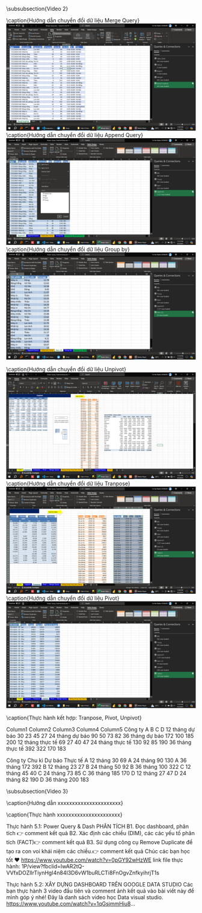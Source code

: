 \subsubsection{Video 2}

\caption{Hướng dẫn chuyển đổi dữ liệu Merge Query}
![alt text](Bai1/Video2/HuongDan/0.png)
\caption{Hướng dẫn chuyển đổi dữ liệu Append Query}
![alt text](Bai1/Video2/HuongDan/1.png)
\caption{Hướng dẫn chuyển đổi dữ liệu Group by}
![alt text](Bai1/Video2/HuongDan/2.png)

\caption{Hướng dẫn chuyển đổi dữ liệu Unpivot}
![alt text](Bai1/Video2/HuongDan/3.png)
\caption{Hướng dẫn chuyển đổi dữ liệu Tranpose}
![alt text](Bai1/Video2/HuongDan/4.png)
\caption{Hướng dẫn chuyển đổi dữ liệu Pivot}
![alt text](Bai1/Video2/HuongDan/5.png)

\caption{Thực hành kết hợp: Tranpose, Pivot, Unpivot}
 





Column1	Column2	Column3	Column4	Column5
Công ty	A	B	C	D
12 tháng dự báo	30	23	45	27
24 tháng dự báo	90	50	73	82
36 tháng dự báo	172	100	185	200
12 tháng thực tế	69	27	40	47
24 tháng thực tế	130	92	85	190
36 tháng thực tế	392	322	170	183



Công ty	Chu kì	Dự báo	Thực tế
A	12 tháng	30	69
A	24 tháng	90	130
A	36 tháng	172	392
B	12 tháng	23	27
B	24 tháng	50	92
B	36 tháng	100	322
C	12 tháng	45	40
C	24 tháng	73	85
C	36 tháng	185	170
D	12 tháng	27	47
D	24 tháng	82	190
D	36 tháng	200	183

\subsubsection{Video 3}
    
<!--  -->

\caption{Hướng dẫn xxxxxxxxxxxxxxxxxxxxxx}

\caption{Thực hành xxxxxxxxxxxxxxxxxxxxxx}

<!--  -->
<!--  -->
<!--  -->
<!--  -->
<!--  -->
<!--  -->
<!--  -->
<!--  -->
<!--  -->
<!--  -->
<!--  -->

Thực hành 5.1: Power Query & Dash
PHÂN TÍCH
B1. Đọc dashboard, phân tích 👉 comment kết quả
B2. Xác định các chiều (DIM), các các yếu tố phân tích (FACT)👉 comment kết quả
B3. Sử dụng công cụ Remove Duplicate để tạo ra con voi khái niệm các chiều.👉 comment kết quả
Chúc các bạn học tốt ❤
https://www.youtube.com/watch?v=0pGY92wHzWE
link file thực hành:
1P/view?fbclid=IwAR2tQ-VVfxDOZlIrTiynHgI4n84I3D6vW1buRLCTi8FnOgvZnfkyihrjT1s

<!--  -->

Thực hành 5.2: XÂY DỰNG DASHBOARD TRÊN GOOGLE DATA STUDIO
Các bạn thực hành 3 video đầu tiên và comment ảnh kết quả vào bài viết này để mình góp ý nhé!
Đây là danh sách video học Data visual studio.
https://www.youtube.com/watch?v=1qGsjmmHiu8...
